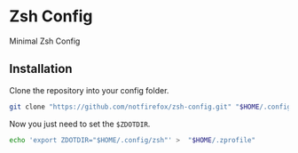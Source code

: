# Zsh Config
Minimal Zsh Config

## Installation
Clone the repository into your config folder.
```sh
git clone "https://github.com/notfirefox/zsh-config.git" "$HOME/.config/zsh"
```

Now you just need to set the `$ZDOTDIR`.
```sh
echo 'export ZDOTDIR="$HOME/.config/zsh"' >  "$HOME/.zprofile"
```
